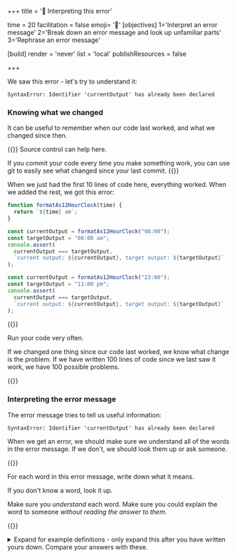 +++
title = '🧠 Interpreting this error'

time = 20
facilitation = false
emoji= '🧠'
[objectives]
1='Interpret an error message'
2='Break down an error message and look up unfamiliar parts'
3='Rephrase an error message'

[build]
  render = 'never'
  list = 'local'
  publishResources = false

+++

We saw this error - let's try to understand it:

```
SyntaxError: Identifier 'currentOutput' has already been declared
```

### Knowing what we changed

It can be useful to remember when our code last worked, and what we changed since then.

{{<note type="tip">}}
Source control can help here.

If you commit your code every time you make something work, you can use git to easily see what changed since your last commit.
{{</note>}}

When we just had the first 10 lines of code here, everything worked. When we added the rest, we got this error:

```js {linenos=table,linenostart=1,hl_lines=["12-17"]}
function formatAs12HourClock(time) {
  return `${time} am`;
}

const currentOutput = formatAs12HourClock("08:00");
const targetOutput = "08:00 am";
console.assert(
  currentOutput === targetOutput,
  `current output: ${currentOutput}, target output: ${targetOutput}`
);

const currentOutput = formatAs12HourClock("23:00");
const targetOutput = "11:00 pm";
console.assert(
  currentOutput === targetOutput,
  `current output: ${currentOutput}, target output: ${targetOutput}`
);
```

{{<note type="tip" title="Tip">}}

Run your code very often.

If we changed one thing since our code last worked, we know what change is the problem. If we have written 100 lines of code since we last saw it work, we have 100 possible problems.

{{</note>}}

### Interpreting the error message

The error message tries to tell us useful information:

```
SyntaxError: Identifier 'currentOutput' has already been declared
```

When we get an error, we should make sure we understand all of the words in the error message. If we don't, we should look them up or ask someone.

{{<note type="exercise" title="Exercise">}}

For each word in this error message, write down what it means.

If you don't know a word, look it up.

Make sure you _understand_ each word. Make sure you could explain the word to someone _without reading the answer to them_.

{{</note>}}

<details>

<summary>
Expand for example definitions - only expand this after you have written yours down. Compare your answers with these.
</summary>

* **SyntaxError** - If we Google "JavaScript SyntaxError", [MDN tells us](https://developer.mozilla.org/en-US/docs/Web/JavaScript/Reference/Global_Objects/SyntaxError) this is "an error when trying to interpret syntactically invalid code". So - we wrote some code which isn't allowed.
* **Identifier** - If we Google "JavaScript Identifier", [MDN tells us](https://developer.mozilla.org/en-US/docs/Glossary/Identifier): this is "a sequence of characters in the code that identifies a variable, function, or property". On line 12, the identifier is the variable name: `currentOutput`.
* **currentOutput** - This is the variable name we used in our code. This is the **identifier** that the error is about.
* **has**, **already**, and **been** are all standard English words with no special meaning.
* **declared** - We learnt about this already in this course - a **declaration** is where we make a new name (e.g. a new variable) in JavaScript.

Reading that back, we can rephrase this error message:

We wrote some code which isn't allowed. We tried to declare a new variable named `currentOutput`. But we had already declared something named `currentOutput`.

</details>
